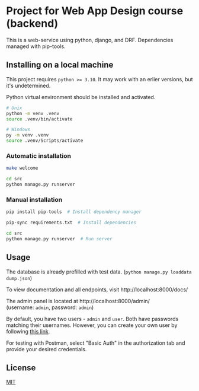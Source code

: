 # Project for Web App Design course (backend)

This is a web-service using python, django, and DRF. Dependencies managed with pip-tools.


## Installing on a local machine

This project requires `python >= 3.10`. It may work with an erlier versions, but it's undetermined.

Python virtual environment should be installed and activated.

```bash
# Unix
python -m venv .venv
source .venv/bin/activate

# Windows
py -m venv .venv
source .venv/Scripts/activate
```


### Automatic installation

```bash
make welcome

cd src
python manage.py runserver
```


### Manual installation

```bash
pip install pip-tools  # Install dependency manager

pip-sync requirements.txt  # Install dependencies

cd src
python manage.py runserver  # Run server
```


## Usage

The database is already prefilled with test data. (`python manage.py loaddata dump.json`)

To view documentation and all endpoints, visit http://localhost:8000/docs/

The admin panel is located at http://localhost:8000/admin/ <br>
(username: `admin`, password: `admin`)

By default, you have two users - `admin` and `user`. Both have passwords matching their usernames. However, you can create your own user by following [this link](http://localhost:8000/admin/users/user/add/).

For testing with Postman, select "Basic Auth" in the authorization tab and provide your desired credentials.

## License

[MIT](https://choosealicense.com/licenses/mit/)
